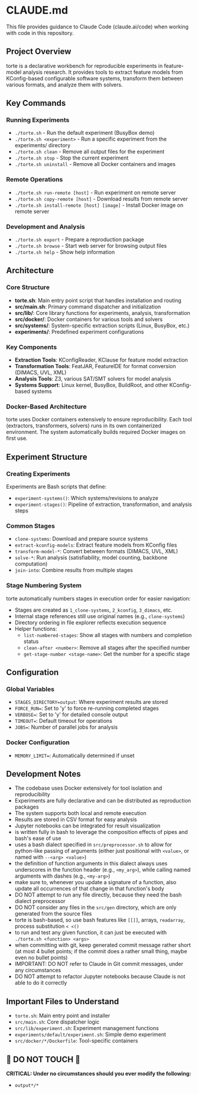 # CLAUDE.md

This file provides guidance to Claude Code (claude.ai/code) when working with code in this repository.

## Project Overview

torte is a declarative workbench for reproducible experiments in feature-model analysis research. It provides tools to extract feature models from KConfig-based configurable software systems, transform them between various formats, and analyze them with solvers.

## Key Commands

### Running Experiments
- `./torte.sh` - Run the default experiment (BusyBox demo)
- `./torte.sh <experiment>` - Run a specific experiment from the experiments/ directory
- `./torte.sh clean` - Remove all output files for the experiment
- `./torte.sh stop` - Stop the current experiment
- `./torte.sh uninstall` - Remove all Docker containers and images

### Remote Operations
- `./torte.sh run-remote [host]` - Run experiment on remote server
- `./torte.sh copy-remote [host]` - Download results from remote server
- `./torte.sh install-remote [host] [image]` - Install Docker image on remote server

### Development and Analysis
- `./torte.sh export` - Prepare a reproduction package
- `./torte.sh browse` - Start web server for browsing output files
- `./torte.sh help` - Show help information

## Architecture

### Core Structure
- **torte.sh**: Main entry point script that handles installation and routing
- **src/main.sh**: Primary command dispatcher and initialization
- **src/lib/**: Core library functions for experiments, analysis, transformation
- **src/docker/**: Docker containers for various tools and solvers
- **src/systems/**: System-specific extraction scripts (Linux, BusyBox, etc.)
- **experiments/**: Predefined experiment configurations

### Key Components
- **Extraction Tools**: KConfigReader, KClause for feature model extraction
- **Transformation Tools**: FeatJAR, FeatureIDE for format conversion (DIMACS, UVL, XML)
- **Analysis Tools**: Z3, various SAT/SMT solvers for model analysis
- **Systems Support**: Linux kernel, BusyBox, BuildRoot, and other KConfig-based systems

### Docker-Based Architecture
torte uses Docker containers extensively to ensure reproducibility. Each tool (extractors, transformers, solvers) runs in its own containerized environment. The system automatically builds required Docker images on first use.

## Experiment Structure

### Creating Experiments
Experiments are Bash scripts that define:
- `experiment-systems()`: Which systems/revisions to analyze
- `experiment-stages()`: Pipeline of extraction, transformation, and analysis steps

### Common Stages
- `clone-systems`: Download and prepare source systems
- `extract-kconfig-models`: Extract feature models from KConfig files
- `transform-model-*`: Convert between formats (DIMACS, UVL, XML)
- `solve-*`: Run analysis (satisfiability, model counting, backbone computation)
- `join-into`: Combine results from multiple stages

### Stage Numbering System
torte automatically numbers stages in execution order for easier navigation:
- Stages are created as `1_clone-systems`, `2_kconfig`, `3_dimacs`, etc.
- Internal stage references still use original names (e.g., `clone-systems`)
- Directory ordering in file explorer reflects execution sequence
- Helper functions:
  - `list-numbered-stages`: Show all stages with numbers and completion status
  - `clean-after <number>`: Remove all stages after the specified number
  - `get-stage-number <stage-name>`: Get the number for a specific stage

## Configuration

### Global Variables
- `STAGES_DIRECTORY=output`: Where experiment results are stored
- `FORCE_RUN=`: Set to 'y' to force re-running completed stages
- `VERBOSE=`: Set to 'y' for detailed console output
- `TIMEOUT=`: Default timeout for operations
- `JOBS=`: Number of parallel jobs for analysis

### Docker Configuration
- `MEMORY_LIMIT=`: Automatically determined if unset

## Development Notes

- The codebase uses Docker extensively for tool isolation and reproducibility
- Experiments are fully declarative and can be distributed as reproduction packages  
- The system supports both local and remote execution
- Results are stored in CSV format for easy analysis
- Jupyter notebooks can be integrated for result visualization
- is written fully in bash to leverage the composition effects of pipes and bash's ease of use
- uses a bash dialect specified in `src/preprocessor.sh` to allow for python-like passing of arguments (either just positional with `<value>`, or named with `--<arg> <value>`)
- the definition of function arguments in this dialect always uses underscores in the function header (e.g., `<my_arg>`), while calling named arguments with dashes (e.g., `<my-arg>`)
- make sure to, whenever you update a signature of a function, also update all occurrences of that change in that function's body
- DO NOT attempt to run any file directly, because they need the bash dialect preprocessor
- DO NOT consider any files in the `src/gen` directory, which are only generated from the source files
- torte is bash-based, so use bash features like `[[]]`, arrays, `readarray`, process substitution `< <()`
- to run and test any given function, it can just be executed with `./torte.sh <function> <args>`
- when committing with git, keep generated commit message rather short (at most 4 bullet points; if the commit does a rather small thing, maybe even no bullet points)
- IMPORTANT: DO NOT refer to Claude in Git commit messages, under any circumstances
- DO NOT attempt to refactor Jupyter notebooks because Claude is not able to do it correctly

## Important Files to Understand

- `torte.sh`: Main entry point and installer
- `src/main.sh`: Core dispatcher logic
- `src/lib/experiment.sh`: Experiment management functions
- `experiments/default/experiment.sh`: Simple demo experiment
- `src/docker/*/Dockerfile`: Tool-specific containers

## 🛑 DO NOT TOUCH 🛑

**CRITICAL: Under no circumstances should you ever modify the following:**

- `output*/*`